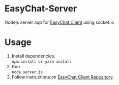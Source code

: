 # EasyChat-Server
Nodejs server app for [EasyChat Client][1] using socket.io

# Usage
1. Install dependencies.  
`npm install or yarn install`  
2. Run   
`node server.js`  
3. Follow instructions on [EasyChat Client Repository][1].

[1]: https://github.com/aashu/easychat-client
